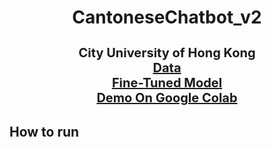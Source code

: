 # <p align="center"> CantoneseChatbot_v2 </p>

<div align="center" style="font-weight:bold; font-size: 20px;">
City University of Hong Kong<br>
<a href="https://drive.google.com/drive/folders/1fdaQm211O7kEdkWtDgXQ4-7XekPBswdI?usp=sharing"> Data <br></a>
<a href="https://drive.google.com/drive/folders/1hXSx1iD_v5fDYlUBWfw2HnltsHkD1pe_?usp=sharing"> Fine-Tuned Model <br></a>
<a href="https://colab.research.google.com/drive/1jb7B1l7anMzsyYvTfRztoVbDiC6UGUN0?usp=sharing"> Demo On Google Colab <br></a>
</div>

## How to run